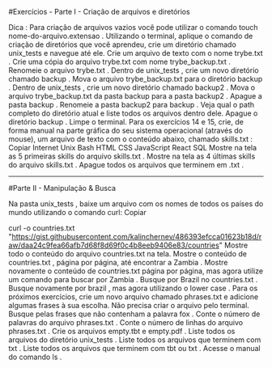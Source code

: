 #Exercícios - Parte I - Criação de arquivos e diretórios

Dica : Para criação de arquivos vazios você pode utilizar o comando touch nome-do-arquivo.extensao .
Utilizando o terminal, aplique o comando de criação de diretórios que você aprendeu, crie um diretório chamado unix_tests e navegue até ele.
Crie um arquivo de texto com o nome trybe.txt .
Crie uma cópia do arquivo trybe.txt com nome trybe_backup.txt .
Renomeie o arquivo trybe.txt .
Dentro de unix_tests , crie um novo diretório chamado backup .
Mova o arquivo trybe_backup.txt para o diretório backup .
Dentro de unix_tests , crie um novo diretório chamado backup2 .
Mova o arquivo trybe_backup.txt da pasta backup para a pasta backup2 .
Apague a pasta backup .
Renomeie a pasta backup2 para backup .
Veja qual o path completo do diretório atual e liste todos os arquivos dentro dele.
Apague o diretório backup .
Limpe o terminal.
Para os exercícios 14 e 15, crie, de forma manual na parte gráfica do seu sistema operacional (através do mouse), um arquivo de texto com o conteúdo abaixo, chamado skills.txt :
Copiar
Internet
Unix
Bash
HTML
CSS
JavaScript
React
SQL
Mostre na tela as 5 primeiras skills do arquivo skills.txt .
Mostre na tela as 4 últimas skills do arquivo skills.txt .
Apague todos os arquivos que terminem em .txt .

----------------------------------------------------------------------------------------------------------

#Parte II - Manipulação & Busca

Na pasta unix_tests , baixe um arquivo com os nomes de todos os países do mundo utilizando o comando curl:
Copiar

curl -o countries.txt "https://gist.githubusercontent.com/kalinchernev/486393efcca01623b18d/raw/daa24c9fea66afb7d68f8d69f0c4b8eeb9406e83/countries"
Mostre todo o conteúdo do arquivo countries.txt na tela.
Mostre o conteúdo de countries.txt , página por página, até encontrar a Zambia .
Mostre novamente o conteúdo de countries.txt página por página, mas agora utilize um comando para buscar por Zambia .
Busque por Brazil no countries.txt .
Busque novamente por brazil , mas agora utilizando o lower case .
Para os próximos exercícios, crie um novo arquivo chamado phrases.txt e adicione algumas frases à sua escolha. Não precisa criar o arquivo pelo terminal.
Busque pelas frases que não contenham a palavra fox .
Conte o número de palavras do arquivo phrases.txt .
Conte o número de linhas do arquivo phrases.txt .
Crie os arquivos empty.tbt e empty.pdf .
Liste todos os arquivos do diretório unix_tests .
Liste todos os arquivos que terminem com txt .
Liste todos os arquivos que terminem com tbt ou txt .
Acesse o manual do comando ls .
